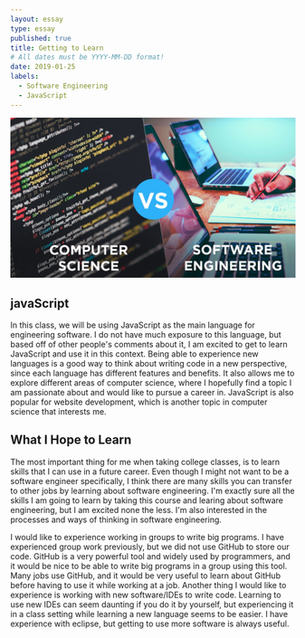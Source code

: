 ```yaml
---
layout: essay
type: essay
published: true
title: Getting to Learn
# All dates must be YYYY-MM-DD format!
date: 2019-01-25
labels:
  - Software Engineering
  - JavaScript
---
```


<img class="ui medium left floated image" src="../images/CSvsSE.jpeg">

## javaScript

In this class, we will be using JavaScript as the main language for engineering software. I do not have much exposure to this language, but based off of other people's comments about it, I am excited to get to learn JavaScript and use it in this context. Being able to experience new languages is a good way to think about writing code in a new perspective, since each language has different features and benefits. It also allows me to explore different areas of computer science, where I hopefully find a topic I am passionate about and would like to pursue a career in. JavaScript is also popular for website development, which is another topic in computer science that interests me.

## What I Hope to Learn

The most important thing for me when taking college classes, is to learn skills that I can use in a future career. Even though I might not want to be a software engineer specifically, I think there are many skills you can transfer to other jobs by learning about software engineering. I'm exactly sure all the skills I am going to learn by taking this course and learing about software engineering, but I am excited none the less. I'm also interested in the processes and ways of thinking in software engineering. 

I would like to experience working in groups to write big programs. I have experienced group work previously, but we did not use GitHub to store our code. GitHub is a very powerful tool and widely used by programmers, and it would be nice to be able to write big programs in a group using this tool. Many jobs use GitHub, and it would be very useful to learn about GitHub before having to use it while working at a job. Another thing I would like to experience is working with new software/IDEs to write code. Learning to use new IDEs can seem daunting if you do it by yourself, but experiencing it in a class setting while learning a new language seems to be easier. I have experience with eclipse, but getting to use more software is always useful.
